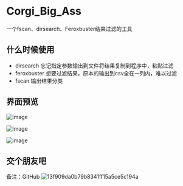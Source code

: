 # Corgi_Big_Ass
一个fscan、dirsearch、Feroxbuster结果过滤的工具

## 什么时候使用
- dirsearch 忘记指定参数输出到文件将结果复制到程序中，粘贴过滤
- feroxbuster 想要过滤结果，原本的输出到csv全在一列内，难以过滤
- fscan 输出结果分类

## 界面预览
![image](https://github.com/user-attachments/assets/a222bbe3-c02b-4bdd-8529-acedec00a57b)



![image](https://github.com/user-attachments/assets/aff39159-ea80-4799-88e5-f2445af3b998)


![image](https://github.com/user-attachments/assets/3fe8455a-ff09-4121-ab8f-fc9752f59ebe)

## 交个朋友吧
备注：GitHub
![13f909da0b79b8341ff15a5ce5c194a](https://github.com/user-attachments/assets/eb5a1512-d4b0-4e02-aa59-afc46e94118c)
